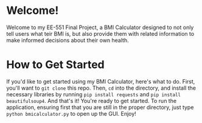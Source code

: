 # Welcome!
Welcome to my EE-551 Final Project, a BMI Calculator designed to not only tell users what teir BMI is, but also provide them with related information to make informed decisions about their own health. 

# How to Get Started
If you'd like to get started using my BMI Calculator, here's what to do. First, you'll want to `git clone` this repo. Then, `cd` into the directory, and install the necessary libraries by running `pip install requests` and `pip install beautifulsoup4`. And that's it! You're ready to get started. To run the application, ensuring first that you are still in the proper directory, just type `python bmicalculator.py` to open up the GUI. Enjoy! 

